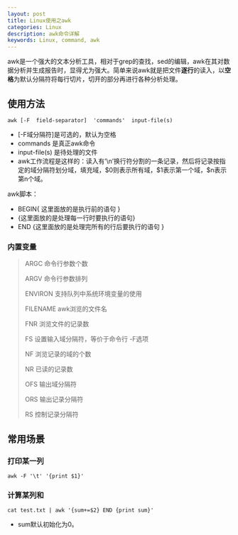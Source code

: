 ```yaml
---
layout: post
title: Linux使用之awk
categories: Linux
description: awk命令详解
keywords: Linux, command, awk
---
```


awk是一个强大的文本分析工具，相对于grep的查找，sed的编辑，awk在其对数据分析并生成报告时，显得尤为强大。简单来说awk就是把文件**逐行**的读入，以**空格**为默认分隔符将每行切片，切开的部分再进行各种分析处理。

## 使用方法

`awk [-F  field-separator]  'commands'  input-file(s)`

- [-F域分隔符]是可选的，默认为空格
- commands 是真正awk命令
-  input-file(s) 是待处理的文件
- awk工作流程是这样的：读入有’\n’换行符分割的一条记录，然后将记录按指定的域分隔符划分域，填充域，\$0则表示所有域，\$1表示第一个域，\$n表示第n个域。

awk脚本：

- BEGIN{ 这里面放的是执行前的语句 }
- {这里面放的是处理每一行时要执行的语句}
- END {这里面放的是处理完所有的行后要执行的语句 }

### 内置变量

> ARGC               命令行参数个数
>
> ARGV               命令行参数排列
>
> ENVIRON            支持队列中系统环境变量的使用
>
> FILENAME           awk浏览的文件名
>
> FNR                浏览文件的记录数
>
> FS                 设置输入域分隔符，等价于命令行 -F选项
>
> NF                 浏览记录的域的个数
>
> NR                 已读的记录数
>
> OFS                输出域分隔符
>
> ORS                输出记录分隔符
>
> RS                 控制记录分隔符



## 常用场景

### 打印某一列

`awk -F '\t' '{print $1}'`

### 计算某列和

`cat test.txt | awk '{sum+=$2} END {print sum}'`

- sum默认初始化为0。

